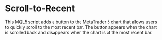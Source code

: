 # Scroll-to-Recent
This MQL5 script adds a button to the MetaTrader 5 chart that allows users to quickly scroll to the most recent bar. The button appears when the chart is scrolled back and disappears when the chart is at the most recent bar.
